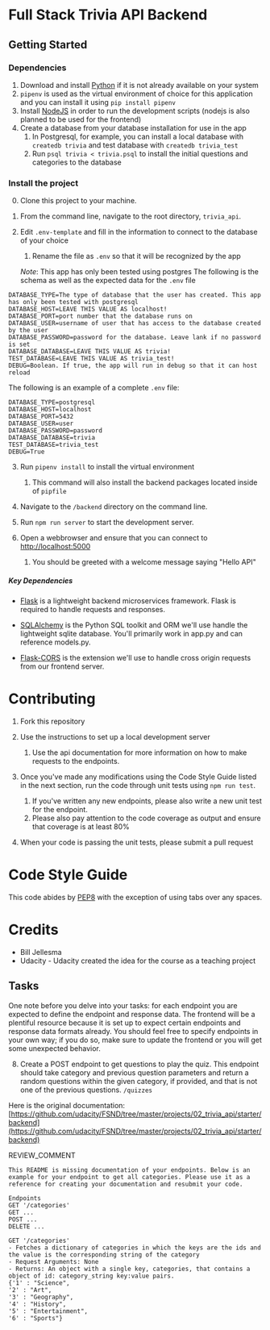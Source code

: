 # Full Stack Trivia API Backend

## Getting Started

### Dependencies

1. Download and install [Python](https://www.python.org/downloads/) if it is not already available on your system
2. `pipenv` is used as the virtual environment of choice for this application and you can install it using `pip install pipenv`
3. Install [NodeJS](https://nodejs.org/en/download/) in order to run the development scripts (nodejs is also planned to be used for the frontend)
2. Create a database from your database installation for use in the app
    1. In Postgresql, for example, you can install a local database with `createdb trivia` and test database with `createdb trivia_test`
    2. Run `psql trivia < trivia.psql` to install the initial questions and categories to the database

### Install the project

0. Clone this project to your machine.

1. From the command line, navigate to the root directory, `trivia_api`.

2. Edit `.env-template` and fill in the information to connect to the database of your choice
    1. Rename the file as `.env` so that it will be recognized by the app
    
    *Note*: This app has only been tested using postgres
The following is the schema as well as the expected data for the `.env` file
```
DATABASE_TYPE=The type of database that the user has created. This app has only been tested with postgresql
DATABASE_HOST=LEAVE THIS VALUE AS localhost!
DATABASE_PORT=port number that the database runs on
DATABASE_USER=username of user that has access to the database created by the user
DATABASE_PASSWORD=password for the database. Leave lank if no password is set
DATABASE_DATABASE=LEAVE THIS VALUE AS trivia!
TEST_DATABASE=LEAVE THIS VALUE AS trivia_test!
DEBUG=Boolean. If true, the app will run in debug so that it can host reload
```
The following is an example of a complete `.env` file:
```
DATABASE_TYPE=postgresql
DATABASE_HOST=localhost
DATABASE_PORT=5432
DATABASE_USER=user
DATABASE_PASSWORD=password
DATABASE_DATABASE=trivia
TEST_DATABASE=trivia_test
DEBUG=True
```

3. Run `pipenv install` to install the virtual environment
    1. This command will also install the backend packages located inside of `pipfile`

4. Navigate to the `/backend` directory on the command line.

5. Run `npm run server` to start the development server.

6. Open a webbrowser and ensure that you can connect to [http://localhost:5000](http://localhost:5000)
    1. You should be greeted with a welcome message saying "Hello API"

##### Key Dependencies

- [Flask](http://flask.pocoo.org/)  is a lightweight backend microservices framework. Flask is required to handle requests and responses.

- [SQLAlchemy](https://www.sqlalchemy.org/) is the Python SQL toolkit and ORM we'll use handle the lightweight sqlite database. You'll primarily work in app.py and can reference models.py. 

- [Flask-CORS](https://flask-cors.readthedocs.io/en/latest/#) is the extension we'll use to handle cross origin requests from our frontend server. 

# Contributing

1. Fork this repository

2. Use the instructions to set up a local development server
    1. Use the api documentation for more information on how to make requests to the endpoints.

3. Once you've made any modifications using the Code Style Guide listed in the next section, run the code through unit tests using `npm run test`.
    1. If you've written any new endpoints, please also write a new unit test for the endpoint.
    2. Please also pay attention to the code coverage as output and ensure that coverage is at least 80%
4. When your code is passing the unit tests, please submit a pull request

# Code Style Guide

This code abides by [PEP8](https://www.python.org/dev/peps/pep-0008/) with the exception of using tabs over any spaces.

# Credits

* Bill Jellesma
* Udacity - Udacity created the idea for the course as a teaching project

## Tasks

One note before you delve into your tasks: for each endpoint you are expected to define the endpoint and response data. The frontend will be a plentiful resource because it is set up to expect certain endpoints and response data formats already. You should feel free to specify endpoints in your own way; if you do so, make sure to update the frontend or you will get some unexpected behavior. 

8. Create a POST endpoint to get questions to play the quiz. This endpoint should take category and previous question parameters and return a random questions within the given category, if provided, and that is not one of the previous questions. `/quizzes`

Here is the original documentation: [https://github.com/udacity/FSND/tree/master/projects/02_trivia_api/starter/backend](https://github.com/udacity/FSND/tree/master/projects/02_trivia_api/starter/backend)

REVIEW_COMMENT
```
This README is missing documentation of your endpoints. Below is an example for your endpoint to get all categories. Please use it as a reference for creating your documentation and resubmit your code. 

Endpoints
GET '/categories'
GET ...
POST ...
DELETE ...

GET '/categories'
- Fetches a dictionary of categories in which the keys are the ids and the value is the corresponding string of the category
- Request Arguments: None
- Returns: An object with a single key, categories, that contains a object of id: category_string key:value pairs. 
{'1' : "Science",
'2' : "Art",
'3' : "Geography",
'4' : "History",
'5' : "Entertainment",
'6' : "Sports"}

```
